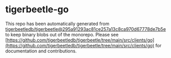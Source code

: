 # tigerbeetle-go
This repo has been automatically generated from [tigerbeetledb/tigerbeetle@295a91293ac81ce257a13c8ca970d67778de7b5e](https://github.com/tigerbeetledb/tigerbeetle/commit/295a91293ac81ce257a13c8ca970d67778de7b5e) to keep binary blobs out of the monorepo. Please see [https://github.com/tigerbeetledb/tigerbeetle/tree/main/src/clients/go](https://github.com/tigerbeetledb/tigerbeetle/tree/main/src/clients/go) for documentation and contributions.
